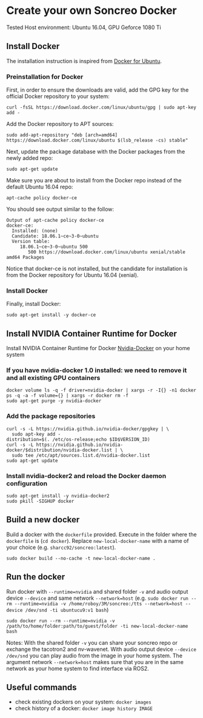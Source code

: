 # Create your own Soncreo Docker

Tested Host environment: Ubuntu 16.04, GPU Geforce 1080 Ti

## Install Docker
The installation instruction is inspired from [Docker for Ubuntu].

### Preinstallation for Docker
First, in order to ensure the downloads are valid, add the GPG key for the official Docker repository to your system:
```
curl -fsSL https://download.docker.com/linux/ubuntu/gpg | sudo apt-key add -
```
Add the Docker repository to APT sources:
```
sudo add-apt-repository "deb [arch=amd64] https://download.docker.com/linux/ubuntu $(lsb_release -cs) stable"
```
Next, update the package database with the Docker packages from the newly added repo:
```
sudo apt-get update
```
Make sure you are about to install from the Docker repo instead of the default Ubuntu 16.04 repo:
```
apt-cache policy docker-ce
```
You should see output similar to the follow:
```
Output of apt-cache policy docker-ce
docker-ce:
  Installed: (none)
  Candidate: 18.06.1~ce~3-0~ubuntu
  Version table:
     18.06.1~ce~3-0~ubuntu 500
        500 https://download.docker.com/linux/ubuntu xenial/stable amd64 Packages
```
Notice that docker-ce is not installed, but the candidate for installation is from the Docker repository for Ubuntu 16.04 (xenial).
### Install Docker
Finally, install Docker:
```
sudo apt-get install -y docker-ce
```
## Install NVIDIA Container Runtime for Docker 
Install NVIDIA Container Runtime for Docker [Nvidia-Docker] on your home system

### If you have nvidia-docker 1.0 installed: we need to remove it and all existing GPU containers
```
docker volume ls -q -f driver=nvidia-docker | xargs -r -I{} -n1 docker ps -q -a -f volume={} | xargs -r docker rm -f
sudo apt-get purge -y nvidia-docker
```
### Add the package repositories
```
curl -s -L https://nvidia.github.io/nvidia-docker/gpgkey | \
  sudo apt-key add -
distribution=$(. /etc/os-release;echo $ID$VERSION_ID)
curl -s -L https://nvidia.github.io/nvidia-docker/$distribution/nvidia-docker.list | \
  sudo tee /etc/apt/sources.list.d/nvidia-docker.list
sudo apt-get update
```

### Install nvidia-docker2 and reload the Docker daemon configuration
```
sudo apt-get install -y nvidia-docker2
sudo pkill -SIGHUP docker
```

## Build a new docker 
Build a docker with the `dockerfile` provided. Execute in the folder where the `dockerfile` is (`cd docker`). Replace `new-local-docker-name` with a name of your choice (e.g. `sharcc92/soncreo:latest`).
```
sudo docker build --no-cache -t new-local-docker-name .
```

## Run the docker 
Run docker with `--runtime=nvidia` and shared folder `-v` and audio output device `--device` and same network `--network=host` (e.g. `sudo docker run --rm --runtime=nvidia -v /home/roboy/3M/soncreo:/tts --network=host --device /dev/snd -ti ubuntucu9:v1 bash`)
```
sudo docker run --rm --runtime=nvidia -v /path/to/home/folder:path/to/guest/folder -ti new-local-docker-name bash
```
Notes: With the shared folder `-v` you can share your soncreo repo or exchange the tacotron2 and nv-wavenet. With audio output device `--device /dev/snd` you can play audio from the image in your home system. The argument network `--network=host` makes sure that you are in the same network as your home system to find interface via ROS2.

## Useful commands
- check existing dockers on your system: `docker images`
- check history of a docker: `docker image history IMAGE`

[Nvidia-Docker]: https://github.com/NVIDIA/nvidia-docker
[Docker for Ubuntu]: https://www.digitalocean.com/community/tutorials/how-to-install-and-use-docker-on-ubuntu-16-04

